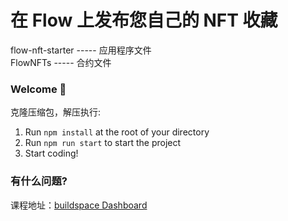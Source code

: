 # 在 Flow 上发布您自己的 NFT 收藏

flow-nft-starter  -----  应用程序文件 <br />
FlowNFTs  -----  合约文件

### **Welcome 👋**
克隆压缩包，解压执行:

1. Run `npm install` at the root of your directory
2. Run `npm run start` to start the project
3. Start coding!

### **有什么问题?**
课程地址：[buildspace Dashboard](https://buildspace.so/p/nfts-on-flow) 
